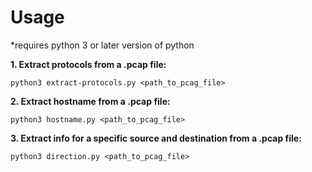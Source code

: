 # Usage
*requires python 3 or later version of python

**1. Extract protocols from a .pcap file:**

    python3 extract-protocols.py <path_to_pcag_file>
    
**2. Extract hostname from a .pcap file:**
    
    python3 hostname.py <path_to_pcag_file>

**3. Extract info for a specific source and destination from a .pcap file:**

    python3 direction.py <path_to_pcag_file>